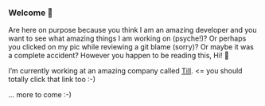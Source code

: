 ### Welcome 👋

Are here on purpose because you think I am an amazing developer and you want to see what amazing things I am working on (psyche!)? Or perhaps you clicked on my pic while reviewing a git blame (sorry)? Or maybe it was a complete accident? However you happen to be reading this, Hi! 👋

I’m currently working at an amazing company called [Till](hellotill.com).  <= you should totally click that link too :-)

... more to come :-)


<!--
**onesien/onesien** is a ✨ _special_ ✨ repository because its `README.md` (this file) appears on your GitHub profile.

Here are some ideas to get you started:


- 🌱 I’m currently learning ...
- 👯 I’m looking to collaborate on ...
- 🤔 I’m looking for help with ...
- 💬 Ask me about ...
- 📫 How to reach me: ...
- 😄 Pronouns: ...
- ⚡ Fun fact: ...
-->
